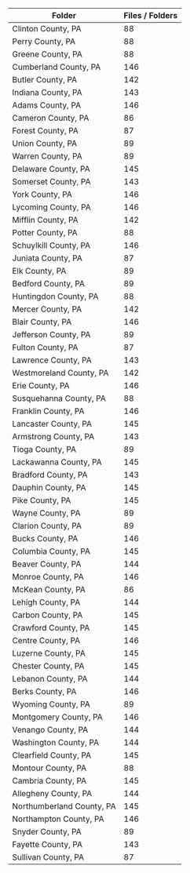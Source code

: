 | Folder                    |   Files / Folders |
|---------------------------|-------------------|
| Clinton County, PA        |                88 |
| Perry County, PA          |                88 |
| Greene County, PA         |                88 |
| Cumberland County, PA     |               146 |
| Butler County, PA         |               142 |
| Indiana County, PA        |               143 |
| Adams County, PA          |               146 |
| Cameron County, PA        |                86 |
| Forest County, PA         |                87 |
| Union County, PA          |                89 |
| Warren County, PA         |                89 |
| Delaware County, PA       |               145 |
| Somerset County, PA       |               143 |
| York County, PA           |               146 |
| Lycoming County, PA       |               146 |
| Mifflin County, PA        |               142 |
| Potter County, PA         |                88 |
| Schuylkill County, PA     |               146 |
| Juniata County, PA        |                87 |
| Elk County, PA            |                89 |
| Bedford County, PA        |                89 |
| Huntingdon County, PA     |                88 |
| Mercer County, PA         |               142 |
| Blair County, PA          |               146 |
| Jefferson County, PA      |                89 |
| Fulton County, PA         |                87 |
| Lawrence County, PA       |               143 |
| Westmoreland County, PA   |               142 |
| Erie County, PA           |               146 |
| Susquehanna County, PA    |                88 |
| Franklin County, PA       |               146 |
| Lancaster County, PA      |               145 |
| Armstrong County, PA      |               143 |
| Tioga County, PA          |                89 |
| Lackawanna County, PA     |               145 |
| Bradford County, PA       |               143 |
| Dauphin County, PA        |               145 |
| Pike County, PA           |               145 |
| Wayne County, PA          |                89 |
| Clarion County, PA        |                89 |
| Bucks County, PA          |               146 |
| Columbia County, PA       |               145 |
| Beaver County, PA         |               144 |
| Monroe County, PA         |               146 |
| McKean County, PA         |                86 |
| Lehigh County, PA         |               144 |
| Carbon County, PA         |               145 |
| Crawford County, PA       |               145 |
| Centre County, PA         |               146 |
| Luzerne County, PA        |               145 |
| Chester County, PA        |               145 |
| Lebanon County, PA        |               144 |
| Berks County, PA          |               146 |
| Wyoming County, PA        |                89 |
| Montgomery County, PA     |               146 |
| Venango County, PA        |               144 |
| Washington County, PA     |               144 |
| Clearfield County, PA     |               145 |
| Montour County, PA        |                88 |
| Cambria County, PA        |               145 |
| Allegheny County, PA      |               144 |
| Northumberland County, PA |               145 |
| Northampton County, PA    |               146 |
| Snyder County, PA         |                89 |
| Fayette County, PA        |               143 |
| Sullivan County, PA       |                87 |